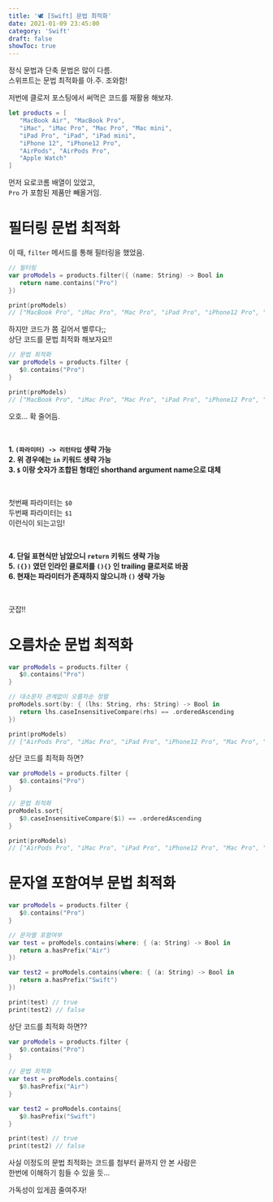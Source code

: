 ```yaml
---
title: '🕊 [Swift] 문법 최적화'
date: 2021-01-09 23:45:00
category: 'Swift'
draft: false
showToc: true
---
```


정식 문법과 단축 문법은 많이 다름.  
스위프트는 문법 최적화를 아.주. 조와함!

저번에 클로저 포스팅에서 써먹은 코드를 재활용 해보쟈.

```swift
let products = [
   "MacBook Air", "MacBook Pro",
   "iMac", "iMac Pro", "Mac Pro", "Mac mini",
   "iPad Pro", "iPad", "iPad mini",
   "iPhone 12", "iPhone12 Pro",
   "AirPods", "AirPods Pro",
   "Apple Watch"
]
```

먼저 요로코롬 배열이 있었고,  
`Pro` 가 포함된 제품만 빼올거임.

# 필터링 문법 최적화

이 때, `filter` 메서드를 통해 필터링을 했었음.

```swift
// 필터링
var proModels = products.filter({ (name: String) -> Bool in
   return name.contains("Pro")
})

print(proModels)
// ["MacBook Pro", "iMac Pro", "Mac Pro", "iPad Pro", "iPhone12 Pro", "AirPods Pro"]
```

하지만 코드가 쫌 길어서 별루다;;  
상단 코드를 문법 최적화 해보자요!!

```swift
// 문법 최적화
var proModels = products.filter {
   $0.contains("Pro")
}

print(proModels)
// ["MacBook Pro", "iMac Pro", "Mac Pro", "iPad Pro", "iPhone12 Pro", "AirPods Pro"]
```

오호... 확 줄어듬.

</br>

**1. `(파라미터) -> 리턴타입` 생략 가능**  
**2. 위 경우에는 `in` 키워드 생략 가능**  
**3. `$` 이랑 숫자가 조합된 형태인 shorthand argument name으로 대체**

</br>

첫번째 파라미터는 `$0`  
두번째 파라미터는 `$1`  
이런식이 되는고임!

</br>

**4. 단일 표현식만 남았으니 `return` 키워드 생략 가능**  
**5. `({})` 였던 인라인 클로저를 `(){}` 인 trailing 클로저로 바꿈**  
**6. 현재는 파라미터가 존재하지 않으니까 `()` 생략 가능**

</br>

굿잡!!

# 오름차순 문법 최적화

```swift
var proModels = products.filter {
   $0.contains("Pro")
}

// 대소문자 관계없이 오름차순 정렬
proModels.sort(by: { (lhs: String, rhs: String) -> Bool in
   return lhs.caseInsensitiveCompare(rhs) == .orderedAscending
})

print(proModels)
// ["AirPods Pro", "iMac Pro", "iPad Pro", "iPhone12 Pro", "Mac Pro", "MacBook Pro"]
```

상단 코드를 최적화 하면?

```swift
var proModels = products.filter {
   $0.contains("Pro")
}

// 문법 최적화
proModels.sort{
   $0.caseInsensitiveCompare($1) == .orderedAscending
}

print(proModels)
// ["AirPods Pro", "iMac Pro", "iPad Pro", "iPhone12 Pro", "Mac Pro", "MacBook Pro"]
```

# 문자열 포함여부 문법 최적화

```swift
var proModels = products.filter {
   $0.contains("Pro")
}

// 문자열 포함여부
var test = proModels.contains(where: { (a: String) -> Bool in
   return a.hasPrefix("Air")
})

var test2 = proModels.contains(where: { (a: String) -> Bool in
   return a.hasPrefix("Swift")
})

print(test) // true
print(test2) // false
```

상단 코드를 최적화 하면??

```swift
var proModels = products.filter {
   $0.contains("Pro")
}

// 문법 최적화
var test = proModels.contains{
   $0.hasPrefix("Air")
}

var test2 = proModels.contains{
   $0.hasPrefix("Swift")
}

print(test) // true
print(test2) // false
```

사실 이정도의 문법 최적화는 코드를 첨부터 끝까지 안 본 사람은  
한번에 이해하기 힘들 수 있을 듯...

가독성이 있게끔 줄여주자!
